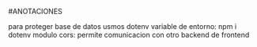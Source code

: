 #ANOTACIONES

para proteger base de datos usmos dotenv variable de entorno: npm i dotenv
modulo cors: permite comunicacion con otro backend de frontend
